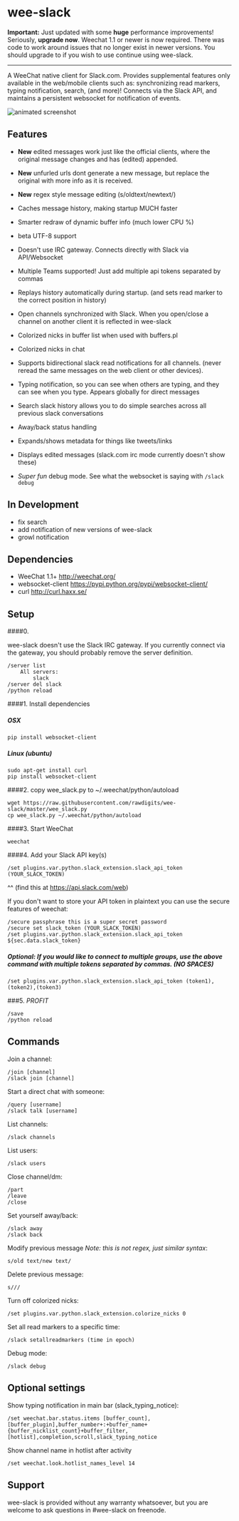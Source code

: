 

wee-slack
=========

**Important:**
  Just updated with some **huge** performance improvements! Seriously, **upgrade now**. Weechat 1.1 or newer is now required. There was code to work around issues that no longer exist in newer versions. You should upgrade to if you wish to use continue using wee-slack.

-----------

A WeeChat native client for Slack.com. Provides supplemental features only available in the web/mobile clients such as: synchronizing read markers, typing notification, search, (and more)! Connects via the Slack API, and maintains a persistent websocket for notification of events.

![animated screenshot](https://dl.dropboxusercontent.com/u/566560/slack.gif)

Features
--------
  * **New** edited messages work just like the official clients, where the original message changes and has (edited) appended.
  * **New** unfurled urls dont generate a new message, but replace the original with more info as it is received.
  * **New** regex style message editing (s/oldtext/newtext/)
  * Caches message history, making startup MUCH faster
  * Smarter redraw of dynamic buffer info (much lower CPU %)
  * beta UTF-8 support
  * Doesn't use IRC gateway. Connects directly with Slack via API/Websocket
  * Multiple Teams supported! Just add multiple api tokens separated by commas
  * Replays history automatically during startup. (and sets read marker to the correct position in history)
  * Open channels synchronized with Slack. When you open/close a channel on another client it is reflected in wee-slack
  * Colorized nicks in buffer list when used with buffers.pl
  * Colorized nicks in chat
  * Supports bidirectional slack read notifications for all channels. (never reread the same messages on the web client or other devices).
  * Typing notification, so you can see when others are typing, and they can see when you type. Appears globally for direct messages
  * Search slack history allows you to do simple searches across all previous slack conversations
  * Away/back status handling
  * Expands/shows metadata for things like tweets/links
  * Displays edited messages (slack.com irc mode currently doesn't show these)

  * *Super fun* debug mode. See what the websocket is saying with `/slack debug`

In Development
--------------
  * fix search
  * add notification of new versions of wee-slack
  * growl notification


Dependencies
------------
  * WeeChat 1.1+ http://weechat.org/ 
  * websocket-client https://pypi.python.org/pypi/websocket-client/
  * curl http://curl.haxx.se/

Setup
------


####0.

wee-slack doesn't use the Slack IRC gateway. If you currently connect via the gateway, you should probably remove the server definition.

```
/server list
    All servers:
        slack
/server del slack
/python reload
```

####1. Install dependencies

##### OSX
```
pip install websocket-client
```

##### Linux (ubuntu)
```
sudo apt-get install curl
pip install websocket-client
```


####2. copy wee_slack.py to ~/.weechat/python/autoload
```
wget https://raw.githubusercontent.com/rawdigits/wee-slack/master/wee_slack.py
cp wee_slack.py ~/.weechat/python/autoload
```

####3. Start WeeChat
```
weechat
```

####4. Add your Slack API key(s)
```
/set plugins.var.python.slack_extension.slack_api_token (YOUR_SLACK_TOKEN)
```
^^ (find this at https://api.slack.com/web)

If you don't want to store your API token in plaintext you can use the secure features of weechat:

```
/secure passphrase this is a super secret password
/secure set slack_token (YOUR_SLACK_TOKEN)
/set plugins.var.python.slack_extension.slack_api_token ${sec.data.slack_token}
```

##### Optional: If you would like to connect to multiple groups, use the above command with multiple tokens separated by commas. (NO SPACES)
    
```
/set plugins.var.python.slack_extension.slack_api_token (token1),(token2),(token3)
```

###5. $PROFIT$
```
/save
/python reload
```

Commands
--------

Join a channel:
```
/join [channel]
/slack join [channel]
```

Start a direct chat with someone:
```
/query [username]
/slack talk [username]
```

List channels:
```
/slack channels
```

List users:
```
/slack users
```

Close channel/dm:
```
/part
/leave
/close
```

Set yourself away/back:
```
/slack away
/slack back
```

Modify previous message *Note: this is not regex, just similar syntax*:
```
s/old text/new text/
```

Delete previous message:
```
s///
```

Turn off colorized nicks:
```
/set plugins.var.python.slack_extension.colorize_nicks 0
```

Set all read markers to a specific time:
```
/slack setallreadmarkers (time in epoch)
```

Debug mode:
```
/slack debug
```

Optional settings
----------------

Show typing notification in main bar (slack_typing_notice):
```
/set weechat.bar.status.items [buffer_count],[buffer_plugin],buffer_number+:+buffer_name+{buffer_nicklist_count}+buffer_filter,[hotlist],completion,scroll,slack_typing_notice
```

Show channel name in hotlist after activity
```
/set weechat.look.hotlist_names_level 14
```

Support
--------------

wee-slack is provided without any warranty whatsoever, but you are welcome to ask questions in #wee-slack on freenode.




    
